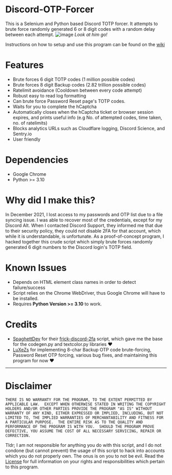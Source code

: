 # Discord-OTP-Forcer
This is a Selenium and Python based Discord TOTP forcer. It attempts to brute force randomly generated 6 or 8 digit codes with a random delay between each attempt.
![image](https://github.com/Derpitron/Discord-OTP-Forcer/assets/46134462/761e7da9-8a0e-4684-9bd3-46829efd7ae5)
*Look at him go!*

Instructions on how to setup and use this program can be found on the [wiki](https://github.com/Derpitron/Discord-OTP-Forcer/wiki/How-to-setup-and-use)

# Features
- Brute forces 6 digit TOTP codes (1 million possible codes)
- Brute forces 8 digit Backup codes (2.82 trillion possible codes)
- Ratelimit avoidance (Cooldown between every code attempt)
- Robust easy to read log formatting
- Can brute force Password Reset page's TOTP codes.
- Waits for you to complete the hCaptcha
- Automatically closes when the hCaptcha ticket or browser session expires, and prints useful info (e.g No. of attempted codes, time taken, no. of ratelimits)
- Blocks analytics URLs such as Cloudflare logging, Discord Science, and Sentry.io
- User friendly

# Dependencies
- Google Chrome
- Python >= 3.10

# Why did I make this?
In December 2021, I lost access to my passwords and OTP list due to a file syncing issue. I was able to recover most of the credentials, except for my Discord Alt. When I contacted Discord Support, they informed me that due to their security policy, they could not disable 2FA for that account, which while it is understandable, is unfortunate. As a proof-of-concept program, I hacked together this crude script which simply brute forces randomly generated 6 digit numbers to the Discord login's TOTP field.

# Known Issues
- Depends on HTML element class names in order to detect failure/success
- Script relies on the Chrome WebDriver, thus Google Chrome will have to be installed.
- Requires **Python Version >= 3.10** to work. 

# Credits
- [SpaghettDev](https://github.com/SpaghettDev) for their [frick-discord-2fa](https://github.com/SpaghettDev/frick-discord-2fa) script, which gave me the base for the codegen.py and textcolor.py libraries ❤️
- [LuXeZs](https://github.com/LuXeZs) for implementing 8-char Backup OTP code brute-forcing, Password Reset OTP forcing, various bug fixes, and maintaining this program for now ❤️

---
# Disclaimer
`THERE IS NO WARRANTY FOR THE PROGRAM, TO THE EXTENT PERMITTED BY APPLICABLE LAW.  EXCEPT WHEN OTHERWISE STATED IN WRITING THE COPYRIGHT HOLDERS AND/OR OTHER PARTIES PROVIDE THE PROGRAM "AS IS" WITHOUT WARRANTY OF ANY KIND, EITHER EXPRESSED OR IMPLIED, INCLUDING, BUT NOT LIMITED TO, THE IMPLIED WARRANTIES OF MERCHANTABILITY AND FITNESS FOR A PARTICULAR PURPOSE.  THE ENTIRE RISK AS TO THE QUALITY AND PERFORMANCE OF THE PROGRAM IS WITH YOU.  SHOULD THE PROGRAM PROVE DEFECTIVE, YOU ASSUME THE COST OF ALL NECESSARY SERVICING, REPAIR OR CORRECTION. ` 

Tldr; I am not responsible for anything you do with this script, and I do not condone (but cannot prevent) the usage of this script to hack into accounts which you do not properly own. The onus is on you to not be evil. Read the [License](https://github.com/Derpitron/Discord-OTP-Forcer/blob/main/LICENSE) for full information on your rights and responsibilities which pertain to this program. 
